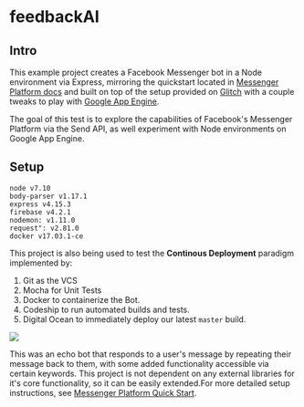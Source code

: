 # feedbackAI

## Intro

This example project creates a Facebook Messenger bot in a Node environment via Express, mirroring the quickstart located in [Messenger Platform docs](https://developers.facebook.com/docs/messenger-platform/guides/quick-start) and built on top of the setup provided on [Glitch](https://developers.facebook.com/docs/messenger-platform/guides/quick-start) with a couple tweaks to play with [Google App Engine](https://cloud.google.com/appengine/docs/). 

The goal of this test is to explore the capabilities of Facebook's Messenger Platform via the Send API, as well experiment with Node environments on Google App Engine. 

## Setup 

    node v7.10
    body-parser v1.17.1
    express v4.15.3
    firebase v4.2.1
    nodemon: v1.11.0
    request": v2.81.0
    docker v17.03.1-ce
    
This project is also being used to test the **Continous Deployment** paradigm implemented by:
1. Git as the VCS
2. Mocha for Unit Tests
2. Docker to containerize the Bot.
3. Codeship to run automated builds and tests.
4. Digital Ocean to immediately deploy our latest `master` build. 

![](http://www.innova4j.com/wp-content/uploads/2016/10/continuous-delivery-ENG.png)

This was an echo bot that responds to a user's message by repeating their message back to them, with some added functionality accessible via certain keywords. This project is not dependent on any external libraries for it's core functionality, so it can be easily extended.For more detailed setup instructions, see [Messenger Platform Quick Start](https://developers.facebook.com/docs/messenger-platform/guides/quick-start).
